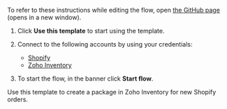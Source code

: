 To refer to these instructions while editing the flow, open [the GitHub page](https://github.com/ot4i/app-connect-templates/blob/main/resources/markdown/Create%20a%20package%20in%20Zoho%20Inventory%20for%20new%20Shopify%20orders_instructions.md) (opens in a new window).

1. Click **Use this template** to start using the template.
2. Connect to the following accounts by using your credentials:
   - [Shopify](https://www.ibm.com/docs/en/app-connect/containers_cd?topic=apps-shopify)
   - [Zoho Inventory](https://www.ibm.com/docs/en/app-connect/containers_cd?topic=apps-zoho-inventory)
   
3. To start the flow, in the banner click **Start flow**.

Use this template to create a package in Zoho Inventory for new Shopify orders.